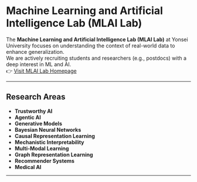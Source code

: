# Machine Learning and Artificial Intelligence Lab (MLAI Lab)

The **Machine Learning and Artificial Intelligence Lab (MLAI Lab)** at Yonsei University focuses on understanding the context of real-world data to enhance generalization.  
We are actively recruiting students and researchers (e.g., postdocs) with a deep interest in ML and AI.  
👉 [Visit MLAI Lab Homepage](https://mlai.yonsei.ac.kr)

---

## Research Areas

- **Trustworthy AI**  
- **Agentic AI**  
- **Generative Models**  
- **Bayesian Neural Networks**  
- **Causal Representation Learning**  
- **Mechanistic Interpretability**  
- **Multi-Modal Learning**  
- **Graph Representation Learning**  
- **Recommender Systems**  
- **Medical AI**

---
